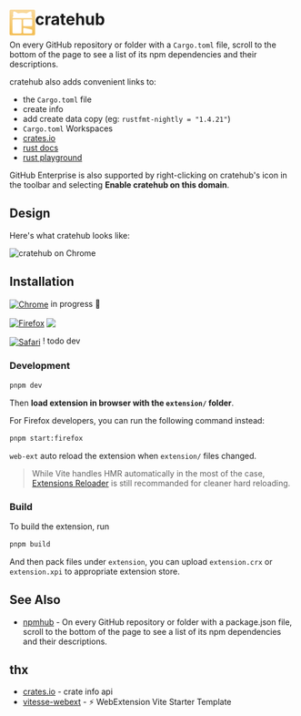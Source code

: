 # <img src="docs/assets/createhub.png" width="45" align="left"> cratehub

On every GitHub repository or folder with a `Cargo.toml` file, scroll to the bottom of the page to see a list of its npm dependencies and their descriptions.

cratehub also adds convenient links to:

- the `Cargo.toml` file
- create info
- add create data copy (eg: `rustfmt-nightly = "1.4.21"`)
- `Cargo.toml` Workspaces
- [crates.io](https://crates.io/)
- [rust docs](https://docs.rs/)
- [rust playground](https://play.rust-lang.org/)

GitHub Enterprise is also supported by right-clicking on cratehub's icon in the toolbar and selecting <strong>Enable cratehub on this domain</strong>.

## Design

Here's what cratehub looks like:

![cratehub on Chrome](https://user-images.githubusercontent.com/12692552/173165981-414dc36d-a11b-4e09-b92f-7c1333f84ea0.png)

## Installation

[link-chrome]: https://chrome.google.com/webstore/detail/npmhub/kbbbjimdjbjclaebffknlabpogocablj 'Version published on Chrome Web Store'
[link-firefox]: https://addons.mozilla.org/addon/cratehub/ 'Version published on Mozilla Add-ons'
[link-safari]: https://apps.apple.com/app/npmhub/id1542090429 'Version published on the Mac App Store'

[<img src="https://raw.githubusercontent.com/alrra/browser-logos/90fdf03c/src/chrome/chrome.svg" width="48" alt="Chrome" valign="middle">][link-chrome] in progress 🥰

[<img src="https://raw.githubusercontent.com/alrra/browser-logos/90fdf03c/src/firefox/firefox.svg" width="48" alt="Firefox" valign="middle">][link-firefox] [<img valign="middle" src="https://img.shields.io/amo/v/cratehub.svg?label=%20">][link-firefox]

[<img src="https://raw.githubusercontent.com/alrra/browser-logos/90fdf03c/src/safari/safari_128x128.png" width="48" alt="Safari" valign="middle">][link-safari] ! todo dev

### Development

```bash
pnpm dev
```

Then **load extension in browser with the `extension/` folder**.

For Firefox developers, you can run the following command instead:

```bash
pnpm start:firefox
```

`web-ext` auto reload the extension when `extension/` files changed.

> While Vite handles HMR automatically in the most of the case, [Extensions Reloader](https://chrome.google.com/webstore/detail/fimgfedafeadlieiabdeeaodndnlbhid) is still recommanded for cleaner hard reloading.

### Build

To build the extension, run

```bash
pnpm build
```

And then pack files under `extension`, you can upload `extension.crx` or `extension.xpi` to appropriate extension store.

## See Also

- [npmhub](https://github.com/npmhub/npmhub) - On every GitHub repository or folder with a package.json file, scroll to the bottom of the page to see a list of its npm dependencies and their descriptions.

## thx

- [crates.io](https://crates.io/) - crate info api
- [vitesse-webext](https://github.com/antfu/vitesse-webext) - ⚡️ WebExtension Vite Starter Template
